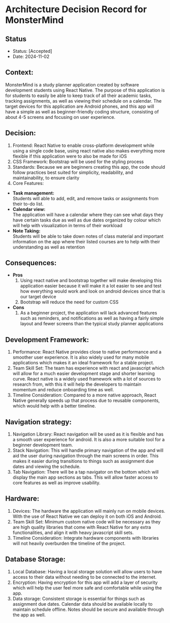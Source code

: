 # Architecture Decision Record for MonsterMind

## Status 

* Status: [Accepted]
* Date: 2024-11-02

## Context:
MonsterMind is a study planner application created by software development students using React Native. The purpose of this application is for students to easily be able to keep track of all their academic tasks, tracking assignments, as well as viewing their schedule on a calendar. The target devices for this application are Android phones, and this app will have a simple as well as beginner-friendly coding structure, consisting of about 4-5 screens and focusing on user experience.

## Decision:

1. Frontend: React Native to enable cross-platform development while using a single code base, using react native also makes everything more flexible if this application were to also be made for iOS 
2. CSS Framework: Bootstrap will be used for the styling process
3. Standards: Because we are beginners creating this app, the code should follow practices best suited for simplicity, readability, and maintainability, to ensure clarity
4. Core Features:
  - **Task management:**  
    Students will able to add, edit, and remove tasks or assignments from their to-do list.
  - **Calendar view:**  
    The application will have a calendar where they can see what days they have certain tasks due as well as due dates 
    organized by colour which will help with visualization in terms of their workload
  - **Note Taking:**  
    Students will be able to take down notes of class material and important information on the app where their listed     courses are to help with their understanding as well as retention

## Consequences:

- **Pros**  
    1. Using react native and bootstrap together will make developing this application easier because it will make it a lot easier to see and test how everything would work and look on android devices since that is our target device
    2. Bootstrap will reduce the need for custom CSS
- **Cons**
    1. As a beginner project, the application will lack advanced features such as reminders, and notifications as well as having a fairly simple layout and fewer screens than the typical study planner applications 

## Development Framework:
1. Performance: React Native provides close to native performance and a smoother user experience. It is also widely used for many mobile applications which makes it an ideal framework for a stable project.
2. Team Skill Set: The team has experience with react and javascript which will allow for a much easier development stage and shorter learning curve. React native is a widely used framework with a lot of sources to research from, with this it will help the developers to maintain momentum and reduce onboarding time as well.
3. Timeline Consideration: Compared to a more native approach, React Native generally speeds up that process due to reusable components, which would help with a better timeline.

## Navigation strategy:
1. Navigation Library: React navigation will be used as it is flexible and has a smooth user experience for android. It is also a more suitable tool for a beginner development team.
2. Stack Navigation: This will handle primary navigation of the app and will aid the user during navigation through the main screens in order. This makes it easier during transitions to things such as assignment due dates and viewing the schedule.
3. Tab Navigation: There will be a tap navigator on the bottom which will display the main app sections as tabs. This will allow faster access to core features as well as improve usability.

## Hardware:
1. Devices: The hardware the application will mainly run on mobile devices. With the use of React Native we can deploy it on both iOS and Android.
2. Team Skill Set: Minimum custom native code will be necessary as they are high quality libraries that come with React Native for any extra functionalities, and align it with heavy javascript skill sets.
3. Timeline Consideration: Integrate hardware components with libraries will not heavily overburden the timeline of the project.

## Database Storage:
1. Local Database: Having a local storage solution will allow users to have access to their data without needing to be connected to the internet.
2. Encryption: Having encryption for this app will add a layer of security which will help the user feel more safe and comfortable while using the app.
3. Data storage: Consistent storage is essential for things such as assignment due dates. Calendar data should be available locally to maintain schedule offline. Notes should be secure and available through the app as well.
